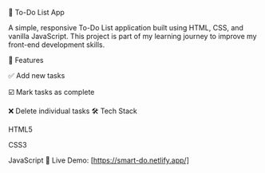 📝 To-Do List App

A simple, responsive To-Do List application built using HTML, CSS, and vanilla JavaScript. This project is part of my learning journey to improve my front-end development skills.

 🚀 Features

✅ Add new tasks

☑️ Mark tasks as complete

❌ Delete individual tasks
🛠️ Tech Stack

HTML5

CSS3

JavaScript 
🔗 Live Demo: [https://smart-do.netlify.app/]


